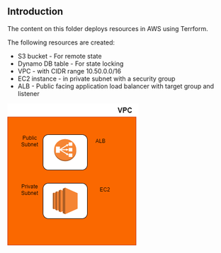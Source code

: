 ## Introduction

The content on this folder deploys resources in AWS using Terrform. 

The following resources are created: 

* S3 bucket - For remote state
* Dynamo DB table - For state locking
* VPC - with CIDR range 10.50.0.0/16
* EC2 instance - in private subnet with a security group
* ALB - Public facing application load balancer with target group and listener

![Image](image.png)